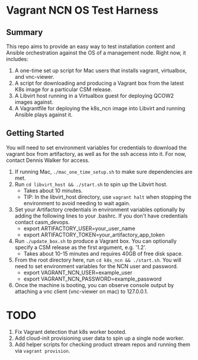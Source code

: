 # Vagrant NCN OS Test Harness

## Summary
This repo aims to provide an easy way to test installation content and Ansible orchestration against the OS of a management node.
Right now, it includes:

1. A one-time set up script for Mac users that installs vagrant, virtualbox, and vnc-viewer.
1. A script for downloading and producing a Vagrant box from the latest K8s image for a particular CSM release.
1. A Libvirt host running in a Virtualbox guest for deploying QCOW2 images against.
1. A Vagrantfile for deploying the k8s_ncn image into Libvirt and running Ansible plays against it.

## Getting Started

You will need to set environment variables for credentials to download the vagrant box from artifactory, as well as for the ssh access into it. For now, contact Dennis Walker for access.

1. If running Mac, `./mac_one_time_setup.sh` to make sure dependencies are met.
1. Run `cd libvirt_host && ./start.sh` to spin up the Libvirt host.
    - Takes about 10 minutes.
    - TIP: In the libvirt_host directory, use `vagrant halt` when stopping the environment to avoid needing to wait again.
1. Set your Artifactory credentials in environment variables optionally by adding the following lines to your .bashrc. If you don't have credentials contact casm_devops.
    - export ARTIFACTORY_USER=your_user_name
    - export ARTIFACTORY_TOKEN=your_artifactory_app_token
1. Run `./update_box.sh` to produce a Vagrant box. You can optionally specify a CSM release as the first argument, e.g. '1.2'.
    - Takes about 10-15 minutes and requires 40GB of free disk space.
1. From the root directory here, run `cd k8s_ncn && ./start.sh`. You will need to set environment variables for the NCN user and password.
    - export VAGRANT_NCN_USER=example_user
    - export VAGRANT_NCN_PASSWORD=example_password
1. Once the machine is booting, you can observe console output by attaching a vnc client (vnc-viewer on mac) to 127.0.0.1.


# TODO

1. Fix Vagrant detection that k8s worker booted.
1. Add cloud-init provisioning user data to spin up a single node worker.
1. Add helper scripts for checking product stream repos and running them via `vagrant provision`.
